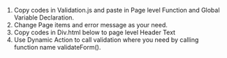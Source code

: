 1. Copy codes in Validation.js and paste in Page level Function and Global Variable Declaration.
2. Change Page items and error message as your need.
3. Copy codes in Div.html below to page level Header Text
4. Use Dynamic Action to call validation where you need by calling function name  validateForm().
